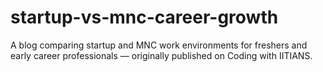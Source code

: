 # startup-vs-mnc-career-growth
A blog comparing startup and MNC work environments for freshers and early career professionals — originally published on Coding with IITIANS.
